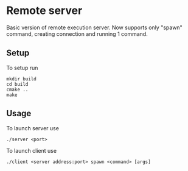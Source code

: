 # Remote server

Basic version of remote execution server. Now supports only "spawn" command, creating connection and running 1 command.

## Setup

To setup run

```
mkdir build
cd build
cmake ..
make
```

## Usage

To launch server use
```
./server <port>
```

To launch client use
```
./client <server address:port> spawn <command> [args]
```
